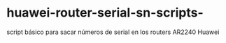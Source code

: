 # huawei-router-serial-sn-scripts-
script básico para sacar números de serial en los routers AR2240 Huawei
